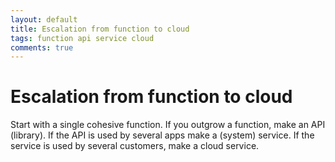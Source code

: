```yaml
---
layout: default
title: Escalation from function to cloud
tags: function api service cloud
comments: true
---
```

# Escalation from function to cloud

Start with a single cohesive function. If you outgrow a function, make an API (library). If the API is used by several apps make a (system) service. If the service is used by several customers, make a cloud service.
